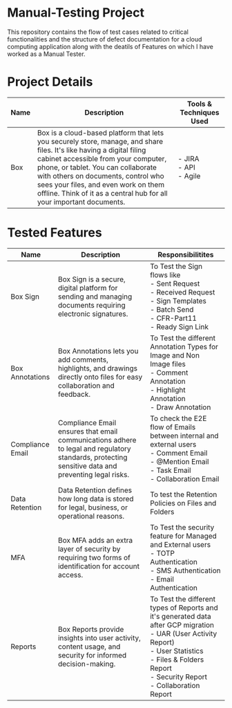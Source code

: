 # Manual-Testing Project
This repository contains the flow of test cases related to critical functionalities and the structure of defect documentation for a cloud computing application along with the deatils of Features on which I have worked as a Manual Tester.
# Project Details
|  Name | Description | Tools & Techniques Used |
|----------|----------|----------|
| Box | Box is a cloud-based platform that lets you securely store, manage, and share files. It's like having a digital filing cabinet accessible from your computer, phone, or tablet. You can collaborate with others on documents, control who sees your files, and even work on them offline. Think of it as a central hub for all your important documents. | - JIRA <br> - API <br> - Agile|
# Tested Features
|  Name | Description | Responsibilitites |
|----------|----------|----------|
| Box Sign | Box Sign is a secure, digital platform for sending and managing documents requiring electronic signatures. |To Test the Sign flows like <br> - Sent Request <br> - Received Request <br> - Sign Templates <br> - Batch Send <br> - CFR-Part11 <br> - Ready Sign Link |
| Box Annotations | Box Annotations lets you add comments, highlights, and drawings directly onto files for easy collaboration and feedback. |To Test the different Annotation Types for Image and Non Image files <br> - Comment Annotation <br> - Highlight Annotation <br> - Draw Annotation |
| Compliance Email | Compliance Email ensures that email communications adhere to legal and regulatory standards, protecting sensitive data and preventing legal risks. |To check the E2E flow of Emails between internal and external users <br>- Comment Email <br> - @Mention Email <br> - Task Email <br> - Collaboration Email|
| Data Retention | Data Retention defines how long data is stored for legal, business, or operational reasons. |To test the Retention Policies on Files and Folders|
| MFA | Box MFA adds an extra layer of security by requiring two forms of identification for account access. | To Test the security feature for Managed and External users <br> - TOTP Authentication <br> - SMS Authentication <br> - Email Authentication|
| Reports | Box Reports provide insights into user activity, content usage, and security for informed decision-making. |To Test the different types of Reports and it's generated data after GCP migration <br> - UAR (User Activity Report) <br> - User Statistics <br> - Files & Folders Report <br> - Security Report <br> - Collaboration Report|
